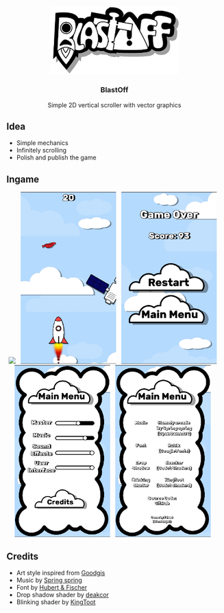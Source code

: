 <p align="center">
<img src="UI/title.svg" width="300" title="BlastOff Logo">
</p>

<h3 align="center">BlastOff</h3>
<p align="center" style="font-size: 14px;">Simple 2D vertical scroller with vector graphics</p>

## Idea
- Simple mechanics
- Infinitely scrolling
- Polish and publish the game

## Ingame
<p align="center">
    <img src="Docs/Screenshots/'v1.1.0'/main-menu.png" width="auto" height="400">&nbsp;&nbsp;
    <img src="Docs/Screenshots/v1.1.0/ingame.png" width="auto" height="400">&nbsp;&nbsp;
    <img src="Docs/Screenshots/v1.1.0/death-screen.png" width="auto" height="400">&nbsp;&nbsp;
    <img src="Docs/Screenshots/v1.1.0/settings.png" width="auto" height="400">&nbsp;&nbsp;
    <img src="Docs/Screenshots/v1.1.0/credits.png" width="auto" height="400">&nbsp;&nbsp;
</p>

## Credits
- Art style inspired from [Goodgis](https://goodgis.fun/)
- Music by [Spring spring](https://opengameart.org/content/homely-arcade)
- Font by [Hubert & Fischer](https://www.fontsquirrel.com/fonts/rubik)
- Drop shadow shader by [deakcor](https://godotshaders.com/shader/shadow-2d/)
- Blinking shader by [KingToot](https://godotshaders.com/shader/radar-blip/)
